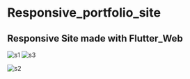 # Responsive_portfolio_site

## Responsive Site made with Flutter_Web

![s1](https://user-images.githubusercontent.com/39939752/63640113-33fdd280-c6ba-11e9-97b7-7a55cdf721f0.jpg)
![s3](https://user-images.githubusercontent.com/39939752/63640115-34966900-c6ba-11e9-85f3-76846caa9f69.jpg)

![s2](https://user-images.githubusercontent.com/39939752/63640114-33fdd280-c6ba-11e9-98c8-60e96a99f35e.jpg)
